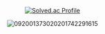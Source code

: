 <div align=center>

[![Solved.ac Profile](http://mazassumnida.wtf/api/v2/generate_badge?boj=soojeong)](https://solved.ac/soojeong/) <br>

![092001373020201742291615](https://github.com/user-attachments/assets/d0ccf922-1d32-4d12-bf8a-aab2488380f0)

</div>
